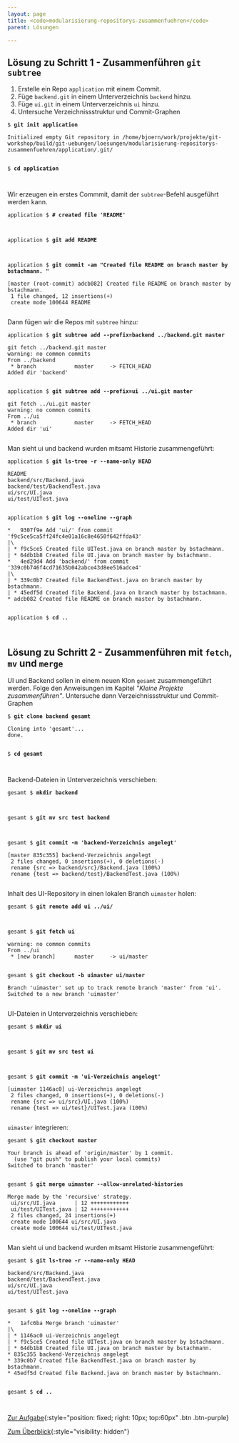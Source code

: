 ```yaml
---
layout: page
title: <code>modularisierung-repositorys-zusammenfuehren</code>
parent: Lösungen

---
```

## Lösung zu Schritt 1 - Zusammenführen `git subtree`


1. Erstelle ein Repo `application` mit einem Commit.
2. Füge `backend.git` in einem Unterverzeichnis `backend` hinzu.
3. Füge `ui.git` in einem Unterverzeichnis `ui` hinzu.
4. Untersuche Verzeichnissstruktur und Commit-Graphen


<pre><code>$ <b>git init application </b><br><br>Initialized empty Git repository in /home/bjoern/work/projekte/git-workshop/build/git-uebungen/loesungen/modularisierung-repositorys-zusammenfuehren/application/.git/<br><br></code></pre>



<pre><code>$ <b>cd application</b><br><br><br></code></pre>


Wir erzeugen ein erstes Commmit, damit der `subtree`-Befehl ausgeführt werden kann.


<pre><code>application $ <b># created file 'README'</b><br><br><br></code></pre>



<pre><code>application $ <b>git add README</b><br><br><br></code></pre>



<pre><code>application $ <b>git commit -am &quot;Created file README on branch master by bstachmann. &quot;</b><br><br>[master (root-commit) adcb082] Created file README on branch master by bstachmann.<br> 1 file changed, 12 insertions(+)<br> create mode 100644 README<br><br></code></pre>


Dann fügen wir die Repos mit `subtree` hinzu:


<pre><code>application $ <b>git subtree add --prefix=backend ../backend.git master</b><br><br>git fetch ../backend.git master<br>warning: no common commits<br>From ../backend<br> * branch            master     -&gt; FETCH_HEAD<br>Added dir 'backend'<br><br></code></pre>



<pre><code>application $ <b>git subtree add --prefix=ui ../ui.git master</b><br><br>git fetch ../ui.git master<br>warning: no common commits<br>From ../ui<br> * branch            master     -&gt; FETCH_HEAD<br>Added dir 'ui'<br><br></code></pre>


Man sieht ui und backend wurden mitsamt Historie zusammengeführt:


<pre><code>application $ <b>git ls-tree -r --name-only HEAD</b><br><br>README<br>backend/src/Backend.java<br>backend/test/BackendTest.java<br>ui/src/UI.java<br>ui/test/UITest.java<br><br></code></pre>



<pre><code>application $ <b>git log --oneline --graph</b><br><br>*   9307f9e Add 'ui/' from commit 'f9c5ce5ca5ff24fc4e01a16c8e4650f642ffda43'<br>|\  <br>| * f9c5ce5 Created file UITest.java on branch master by bstachmann.<br>| * 64db1b8 Created file UI.java on branch master by bstachmann.<br>*   4ed29d4 Add 'backend/' from commit '339c0b746f4cd71635b042abce43d8ee516adce4'<br>|\  <br>| * 339c0b7 Created file BackendTest.java on branch master by bstachmann.<br>| * 45edf5d Created file Backend.java on branch master by bstachmann.<br>* adcb082 Created file README on branch master by bstachmann.<br><br></code></pre>



<pre><code>application $ <b>cd ..</b><br><br><br></code></pre>


## Lösung zu Schritt 2 - Zusammenführen mit `fetch`, `mv` und `merge`

UI und Backend sollen in einem neuen Klon `gesamt` zusammengeführt werden.
Folge den Anweisungen im Kapitel *"Kleine Projekte zusammenführen"*.
Untersuche dann Verzeichnissstruktur und Commit-Graphen


<pre><code>$ <b>git clone backend gesamt</b><br><br>Cloning into 'gesamt'...<br>done.<br><br></code></pre>



<pre><code>$ <b>cd gesamt</b><br><br><br></code></pre>


Backend-Dateien in Unterverzeichnis verschieben:


<pre><code>gesamt $ <b>mkdir backend</b><br><br><br></code></pre>



<pre><code>gesamt $ <b>git mv src test backend</b><br><br><br></code></pre>



<pre><code>gesamt $ <b>git commit -m 'backend-Verzeichnis angelegt'</b><br><br>[master 835c355] backend-Verzeichnis angelegt<br> 2 files changed, 0 insertions(+), 0 deletions(-)<br> rename {src =&gt; backend/src}/Backend.java (100%)<br> rename {test =&gt; backend/test}/BackendTest.java (100%)<br><br></code></pre>


Inhalt des UI-Repository in einen lokalen Branch `uimaster` holen:


<pre><code>gesamt $ <b>git remote add ui ../ui/</b><br><br><br></code></pre>



<pre><code>gesamt $ <b>git fetch ui</b><br><br>warning: no common commits<br>From ../ui<br> * [new branch]      master     -&gt; ui/master<br><br></code></pre>



<pre><code>gesamt $ <b>git checkout -b uimaster ui/master</b><br><br>Branch 'uimaster' set up to track remote branch 'master' from 'ui'.<br>Switched to a new branch 'uimaster'<br><br></code></pre>


UI-Dateien in Unterverzeichnis verschieben:


<pre><code>gesamt $ <b>mkdir ui</b><br><br><br></code></pre>



<pre><code>gesamt $ <b>git mv src test ui</b><br><br><br></code></pre>



<pre><code>gesamt $ <b>git commit -m 'ui-Verzeichnis angelegt'</b><br><br>[uimaster 1146ac0] ui-Verzeichnis angelegt<br> 2 files changed, 0 insertions(+), 0 deletions(-)<br> rename {src =&gt; ui/src}/UI.java (100%)<br> rename {test =&gt; ui/test}/UITest.java (100%)<br><br></code></pre>


`uimaster` integrieren:


<pre><code>gesamt $ <b>git checkout master</b><br><br>Your branch is ahead of 'origin/master' by 1 commit.<br>  (use &quot;git push&quot; to publish your local commits)<br>Switched to branch 'master'<br><br></code></pre>



<pre><code>gesamt $ <b>git merge uimaster --allow-unrelated-histories</b><br><br>Merge made by the 'recursive' strategy.<br> ui/src/UI.java      | 12 ++++++++++++<br> ui/test/UITest.java | 12 ++++++++++++<br> 2 files changed, 24 insertions(+)<br> create mode 100644 ui/src/UI.java<br> create mode 100644 ui/test/UITest.java<br><br></code></pre>


Man sieht ui und backend wurden mitsamt Historie zusammengeführt:


<pre><code>gesamt $ <b>git ls-tree -r --name-only HEAD</b><br><br>backend/src/Backend.java<br>backend/test/BackendTest.java<br>ui/src/UI.java<br>ui/test/UITest.java<br><br></code></pre>



<pre><code>gesamt $ <b>git log --oneline --graph</b><br><br>*   1afc6ba Merge branch 'uimaster'<br>|\  <br>| * 1146ac0 ui-Verzeichnis angelegt<br>| * f9c5ce5 Created file UITest.java on branch master by bstachmann.<br>| * 64db1b8 Created file UI.java on branch master by bstachmann.<br>* 835c355 backend-Verzeichnis angelegt<br>* 339c0b7 Created file BackendTest.java on branch master by bstachmann.<br>* 45edf5d Created file Backend.java on branch master by bstachmann.<br><br></code></pre>



<pre><code>gesamt $ <b>cd ..</b><br><br><br></code></pre>


[Zur Aufgabe](aufgabe-modularisierung-repositorys-zusammenfuehren.html){:style="position: fixed; right: 10px; top:60px" .btn .btn-purple}

[Zum Überblick](../../ueberblick.html){:style="visibility: hidden"}

